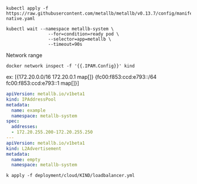 
```shell

kubectl apply -f https://raw.githubusercontent.com/metallb/metallb/v0.13.7/config/manifests/metallb-native.yaml
```


```shell
kubectl wait --namespace metallb-system \
                --for=condition=ready pod \
                --selector=app=metallb \
                --timeout=90s
```


Network range

```shell
docker network inspect -f '{{.IPAM.Config}}' kind
```


ex: [{172.20.0.0/16  172.20.0.1 map[]} {fc00:f853:ccd:e793::/64  fc00:f853:ccd:e793::1 map[]}]



```yaml
apiVersion: metallb.io/v1beta1
kind: IPAddressPool
metadata:
  name: example
  namespace: metallb-system
spec:
  addresses:
  - 172.20.255.200-172.20.255.250
---
apiVersion: metallb.io/v1beta1
kind: L2Advertisement
metadata:
  name: empty
  namespace: metallb-system
```


```shell
k apply -f deployment/cloud/KIND/loadbalancer.yml
```
